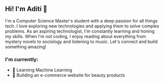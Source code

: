 ## Hi! I'm Aditi 👋

I'm a Computer Science Master's student with a deep passion for all things tech. I love exploring new technologies and applying them to solve complex problems. As an aspiring technologist, I'm constantly learning and honing my skills. When I'm not coding, I enjoy reading about everything from mystery novels to sociology and listening to music. Let's connect and build something amazing!

### I'm currently: 
- 🌱 Learning Machine Learning 
- 🌱 Building an e-commerce website for beauty products

